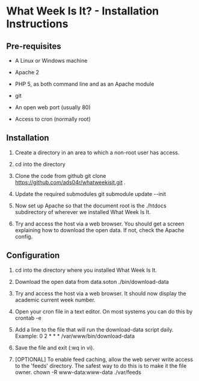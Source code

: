What Week Is It? - Installation Instructions
============================================


Pre-requisites
--------------

* A Linux or Windows machine
* Apache 2
* PHP 5, as both command line and as an Apache module
* git

* An open web port (usually 80)
* Access to cron (normally root)


Installation
------------

1. Create a directory in an area to which a non-root user has access.

2. cd into the directory

3. Clone the code from github
   git clone https://github.com/ads04r/whatweekisit.git .

4. Update the required submodules
   git submodule update --init

5. Now set up Apache so that the document root is the ./htdocs subdirectory
   of wherever we installed What Week Is It.

6. Try and access the host via a web browser. You should get a screen
   explaining how to download the open data. If not, check the Apache config.


Configuration
-------------

1. cd into the directory where you installed What Week Is It.

2. Download the open data from data.soton
   ./bin/download-data

3. Try and access the host via a web browser. It should now display the
   academic current week number.

4. Open your cron file in a text editor. On most systems you can do this by
   crontab -e

5. Add a line to the file that will run the download-data script daily.
   Example:
   0       2       *       *       *        /var/www/bin/download-data

6. Save the file and exit (:wq in vi).

7. [OPTIONAL] To enable feed caching, allow the web server write access
   to the 'feeds' directory. The safest way to do this is to make it
   the file owner.
   chown -R www-data:www-data ./var/feeds
